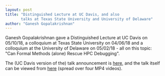 ```yaml
---
layout: post
title: "Distinguished Lecture at UC Davis, and also
       talks at Texas State University and University of Delaware"
author: "Ganesh Gopalakrishnan"
---
```


Ganesh Gopalakrishnan gave a Distinguished Lecture
at UC Davis on 05/10/18, a
colloquium at Texas State University on 04/06/18
and a colloquium at the University of Delaware
on 05/02/18 - all on this topic:
"Can Formal Methods (alone) Rescue HPC Debugging".

The (UC Davis version of the)
talk announcement is [here](https://drive.google.com/open?id=1BvqSe2zCMZKMctmVw4UWYgd77LtMzkTM),
and the talk itself can be viewed from
[here](https://ucdavis.app.box.com/s/i1k1lwnrs9a0bycj2e7r2ikrpz8d8gkk)
(spread over four MP4 videos).





